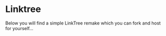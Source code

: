 # Linktree
Below you will find a simple LinkTree remake which you can fork and host for yourself...
